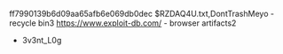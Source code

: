 ff7990139b6d09aa65afb6e069db0dec
$RZDAQ4U.txt,DontTrashMeyo - recycle bin3
https://www.exploit-db.com/ - browser artifacts2
- 3v3nt_L0g
